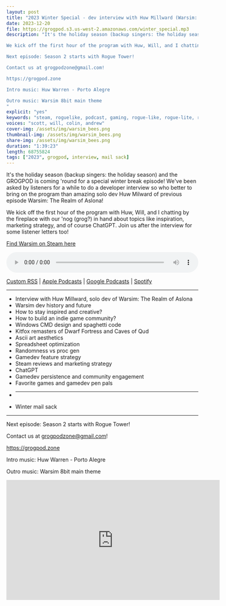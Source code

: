 ```yaml
---
layout: post
title: "2023 Winter Special - dev interview with Huw Millward (Warsim: The Realm of Aslona) and listener emails"
date: 2023-12-20
file: https://grogpod.s3.us-west-2.amazonaws.com/winter_special.mp3
description: "It's the holiday season (backup singers: the holiday season) and the GROGPOD is coming 'round for a special winter break episode! We've been asked by listeners for a while to do a developer interview so who better to bring on the program than amazing solo dev Huw Milward of previous episode Warsim: The Realm of Aslona! 

We kick off the first hour of the program with Huw, Will, and I chatting by the fireplace with our 'nog (grog?) in hand about topics like inspiration, marketing strategy, and of course: ChatGPT. Join us after the interview for some listener letters too! 

Next episode: Season 2 starts with Rogue Tower!

Contact us at grogpodzone@gmail.com!

https://grogpod.zone

Intro music: Huw Warren - Porto Alegre

Outro music: Warsim 8bit main theme
"
explicit: "yes" 
keywords: "steam, roguelike, podcast, gaming, rogue-like, rogue-lite, roguelite"
voices: "scott, will, colin, andrew"
cover-img: /assets/img/warsim_bees.png
thumbnail-img: /assets/img/warsim_bees.png
share-img: /assets/img/warsim_bees.png
duration: "1:39:23"
length: 68755824
tags: ["2023", grogpod, interview, mail sack]
---
```


It's the holiday season (backup singers: the holiday season) and the GROGPOD is coming 'round for a special winter break episode! We've been asked by listeners for a while to do a developer interview so who better to bring on the program than amazing solo dev Huw Milward of previous episode Warsim: The Realm of Aslona! 

We kick off the first hour of the program with Huw, Will, and I chatting by the fireplace with our 'nog (grog?) in hand about topics like inspiration, marketing strategy, and of course ChatGPT. Join us after the interview for some listener letters too! 

[Find Warsim on Steam here](https://store.steampowered.com/app/659540/Warsim_The_Realm_of_Aslona/)



<div class="container">
  <audio controls style="width: 100%;">
    <source src="https://grogpod.s3.us-west-2.amazonaws.com/winter_special.mp3" type="audio/mpeg">
  </audio>
</div>

[Custom RSS](https://grogpod.zone/feed.xml) | [Apple Podcasts](https://podcasts.apple.com/us/podcast/grogpod/id1650474911) | [Google Podcasts](https://podcasts.google.com/feed/aHR0cHM6Ly9ncm9ncG9kLnpvbmUvZmVlZC54bWw) | [Spotify](https://open.spotify.com/show/655SEhPUWIC77oO3hILe0b)

---


* Interview with Huw Millward, solo dev of Warsim: The Realm of Aslona
* Warsim dev history and future
* How to stay inspired and creative?
* How to build an indie game community?
* Windows CMD design and spaghetti code
* Kitfox remasters of Dwarf Fortress and Caves of Qud
* Ascii art aesthetics
* Spreadsheet optimization
* Randomness vs proc gen
* Gamedev feature strategy
* Steam reviews and marketing strategy
* ChatGPT
* Gamedev persistence and community engagement
* Favorite games and gamedev pen pals
* -----
* Winter mail sack

---



Next episode: Season 2 starts with Rogue Tower!

Contact us at grogpodzone@gmail.com!

https://grogpod.zone

Intro music: Huw Warren - Porto Alegre

Outro music: Warsim 8bit main theme

<div class="embed-responsive embed-responsive-16by9">
<iframe width="560" height="315" src="https://www.youtube.com/embed/_SL-v638TAA" title="YouTube video player" frameborder="0" allow="accelerometer; autoplay; clipboard-write; encrypted-media; gyroscope; picture-in-picture" allowfullscreen></iframe>
</div>
